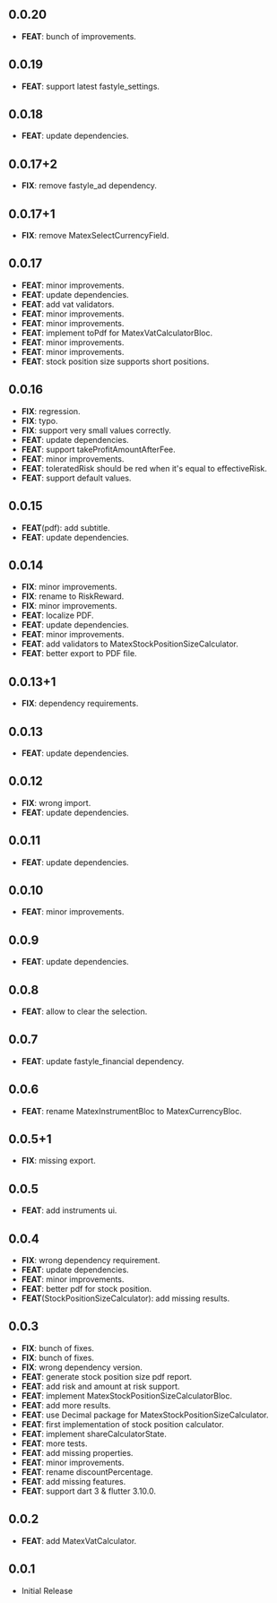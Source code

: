 ## 0.0.20

 - **FEAT**: bunch of improvements.

## 0.0.19

 - **FEAT**: support latest fastyle_settings.

## 0.0.18

 - **FEAT**: update dependencies.

## 0.0.17+2

 - **FIX**: remove fastyle_ad dependency.

## 0.0.17+1

 - **FIX**: remove MatexSelectCurrencyField.

## 0.0.17

 - **FEAT**: minor improvements.
 - **FEAT**: update dependencies.
 - **FEAT**: add vat validators.
 - **FEAT**: minor improvements.
 - **FEAT**: minor improvements.
 - **FEAT**: implement toPdf for MatexVatCalculatorBloc.
 - **FEAT**: minor improvements.
 - **FEAT**: minor improvements.
 - **FEAT**: stock position size supports short positions.

## 0.0.16

 - **FIX**: regression.
 - **FIX**: typo.
 - **FIX**: support very small values correctly.
 - **FEAT**: update dependencies.
 - **FEAT**: support takeProfitAmountAfterFee.
 - **FEAT**: minor improvements.
 - **FEAT**: toleratedRisk should be red when it's equal to effectiveRisk.
 - **FEAT**: support default values.

## 0.0.15

 - **FEAT**(pdf): add subtitle.
 - **FEAT**: update dependencies.

## 0.0.14

 - **FIX**: minor improvements.
 - **FIX**: rename to RiskReward.
 - **FIX**: minor improvements.
 - **FEAT**: localize PDF.
 - **FEAT**: update dependencies.
 - **FEAT**: minor improvements.
 - **FEAT**: add validators to MatexStockPositionSizeCalculator.
 - **FEAT**: better export to PDF file.

## 0.0.13+1

 - **FIX**: dependency requirements.

## 0.0.13

 - **FEAT**: update dependencies.

## 0.0.12

 - **FIX**: wrong import.
 - **FEAT**: update dependencies.

## 0.0.11

 - **FEAT**: update dependencies.

## 0.0.10

 - **FEAT**: minor improvements.

## 0.0.9

 - **FEAT**: update dependencies.

## 0.0.8

 - **FEAT**: allow to clear the selection.

## 0.0.7

 - **FEAT**: update fastyle_financial dependency.

## 0.0.6

 - **FEAT**: rename MatexInstrumentBloc to MatexCurrencyBloc.

## 0.0.5+1

 - **FIX**: missing export.

## 0.0.5

 - **FEAT**: add instruments ui.

## 0.0.4

 - **FIX**: wrong dependency requirement.
 - **FEAT**: update dependencies.
 - **FEAT**: minor improvements.
 - **FEAT**: better pdf for stock position.
 - **FEAT**(StockPositionSizeCalculator): add missing results.

## 0.0.3

 - **FIX**: bunch of fixes.
 - **FIX**: bunch of fixes.
 - **FIX**: wrong dependency version.
 - **FEAT**: generate stock position size pdf report.
 - **FEAT**: add risk and amount at risk support.
 - **FEAT**: implement MatexStockPositionSizeCalculatorBloc.
 - **FEAT**: add more results.
 - **FEAT**: use Decimal package for MatexStockPositionSizeCalculator.
 - **FEAT**: first implementation of stock position calculator.
 - **FEAT**: implement shareCalculatorState.
 - **FEAT**: more tests.
 - **FEAT**: add missing properties.
 - **FEAT**: minor improvements.
 - **FEAT**: rename discountPercentage.
 - **FEAT**: add missing features.
 - **FEAT**: support dart 3 & flutter 3.10.0.

## 0.0.2

 - **FEAT**: add MatexVatCalculator.

## 0.0.1

* Initial Release

